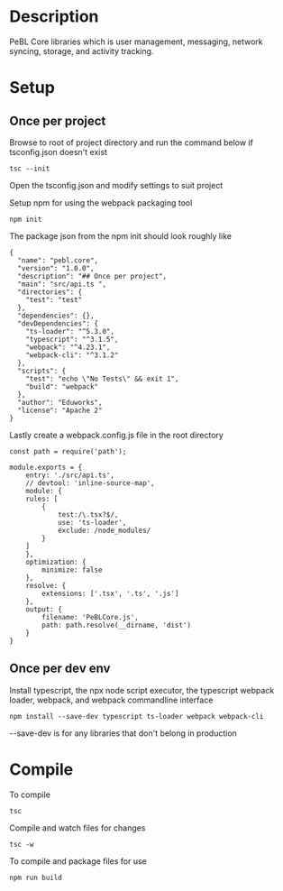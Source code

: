 
# Description

PeBL Core libraries which is user management, messaging, network syncing, storage, and activity tracking.

# Setup

## Once per project

Browse to root of project directory and run the command below if tsconfig.json doesn't exist

```tsc --init```

Open the tsconfig.json and modify settings to suit project

Setup npm for using the webpack packaging tool

```npm init```

The package json from the npm init should look roughly like

```
{
  "name": "pebl.core",
  "version": "1.0.0",
  "description": "## Once per project",
  "main": "src/api.ts ",
  "directories": {
    "test": "test"
  },
  "dependencies": {},
  "devDependencies": {
    "ts-loader": "^5.3.0",
    "typescript": "^3.1.5",
    "webpack": "^4.23.1",
    "webpack-cli": "^3.1.2"
  },
  "scripts": {
    "test": "echo \"No Tests\" && exit 1",
    "build": "webpack"
  },
  "author": "Eduworks",
  "license": "Apache 2"
}
```

Lastly create a webpack.config.js file in the root directory

```
const path = require('path');

module.exports = {
    entry: './src/api.ts',
    // devtool: 'inline-source-map',
    module: {
	rules: [
	    {
			test:/\.tsx?$/,
			use: 'ts-loader',
			exclude: /node_modules/
	    }
	]
    },
	optimization: {
		minimize: false
    },
    resolve: {
		extensions: ['.tsx', '.ts', '.js']
    },
    output: {
		filename: 'PeBLCore.js',
		path: path.resolve(__dirname, 'dist')
    }
}
```

## Once per dev env

Install typescript, the npx node script executor, the typescript webpack loader, webpack, and webpack commandline interface

```npm install --save-dev typescript ts-loader webpack webpack-cli```

--save-dev is for any libraries that don't belong in production

# Compile

To compile

```tsc```

Compile and watch files for changes

```tsc -w```

To compile and package files for use

```npm run build```
